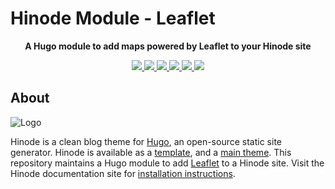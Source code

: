 # Hinode Module - Leaflet

<!-- Tagline -->
<p align="center">
    <b>A Hugo module to add maps powered by Leaflet to your Hinode site</b>
    <br />
</p>

<!-- Badges -->
<p align="center">
    <a href="https://gohugo.io" alt="Hugo website">
        <img src="https://img.shields.io/badge/generator-hugo-brightgreen">
    </a>
    <a href="https://gethinode.com" alt="Hinode theme">
        <img src="https://img.shields.io/badge/theme-hinode-blue">
    </a>
    <a href="https://github.com/f1stnpm3/totam-cupiditate-at/commits/main" alt="Last commit">
        <img src="https://img.shields.io/github/last-commit/f1stnpm3/totam-cupiditate-at.svg">
    </a>
    <a href="https://github.com/f1stnpm3/totam-cupiditate-at/issues" alt="Issues">
        <img src="https://img.shields.io/github/issues/f1stnpm3/totam-cupiditate-at.svg">
    </a>
    <a href="https://github.com/f1stnpm3/totam-cupiditate-at/pulls" alt="Pulls">
        <img src="https://img.shields.io/github/issues-pr-raw/f1stnpm3/totam-cupiditate-at.svg">
    </a>
    <a href="https://github.com/f1stnpm3/totam-cupiditate-at/blob/main/LICENSE" alt="License">
        <img src="https://img.shields.io/github/license/f1stnpm3/totam-cupiditate-at">
    </a>
</p>

## About

![Logo](https://raw.githubusercontent.com/gethinode/hinode/main/static/img/logo.png)

Hinode is a clean blog theme for [Hugo][hugo], an open-source static site generator. Hinode is available as a [template][repository_template], and a [main theme][repository]. This repository maintains a Hugo module to add [Leaflet][leaflet] to a Hinode site. Visit the Hinode documentation site for [installation instructions][hinode_docs].

<!-- MARKDOWN PUBLIC LINKS -->
[hugo]: https://gohugo.io

<!-- MARKDOWN MAINTAINED LINKS -->
<!-- TODO: add blog link
[blog]: https://markdumay.com
-->

[hinode_docs]: https://gethinode.com
[leaflet]: https://leafletjs.com
[repository]: https://github.com/gethinode/hinode.git
[repository_template]: https://github.com/gethinode/template.git
